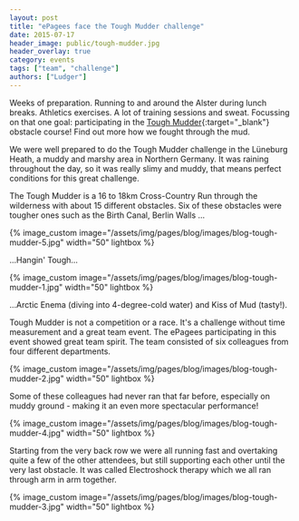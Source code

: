 ```yaml
---
layout: post
title: "ePagees face the Tough Mudder challenge"
date: 2015-07-17
header_image: public/tough-mudder.jpg
header_overlay: true
category: events
tags: ["team", "challenge"]
authors: ["Ludger"]
---
```


Weeks of preparation.
Running to and around the Alster during lunch breaks.
Athletics exercises. A lot of training sessions and sweat.
Focussing on that one goal: participating in the [Tough Mudder](https://toughmudder.com/){:target="_blank"} obstacle course!
Find out more how we fought through the mud.

We were well prepared to do the Tough Mudder challenge in the Lüneburg Heath, a muddy and marshy area in Northern Germany.
It was raining throughout the day, so it was really slimy and muddy, that means perfect conditions for this great challenge.

The Tough Mudder is a 16 to 18km Cross-Country Run through the wilderness with about 15 different obstacles.
Six of these obstacles were tougher ones such as the Birth Canal, Berlin Walls ...

{% image_custom image="/assets/img/pages/blog/images/blog-tough-mudder-5.jpg" width="50" lightbox %}

...Hangin' Tough...

{% image_custom image="/assets/img/pages/blog/images/blog-tough-mudder-1.jpg" width="50" lightbox %}

...Arctic Enema (diving into 4-degree-cold water) and Kiss of Mud (tasty!).

Tough Mudder is not a competition or a race. It's a challenge without time measurement and a great team event.
The ePagees participating in this event showed great team spirit.
The team consisted of six colleagues from four different departments.

{% image_custom image="/assets/img/pages/blog/images/blog-tough-mudder-2.jpg" width="50" lightbox %}

Some of these colleagues had never ran that far before, especially on muddy ground - making it an even more spectacular performance!

{% image_custom image="/assets/img/pages/blog/images/blog-tough-mudder-4.jpg" width="50" lightbox %}

Starting from the very back row we were all running fast and overtaking quite a few of the other attendees, but still supporting each other until the very last obstacle.
It was called Electroshock therapy which we all ran through arm in arm together.

{% image_custom image="/assets/img/pages/blog/images/blog-tough-mudder-3.jpg" width="50" lightbox %}
